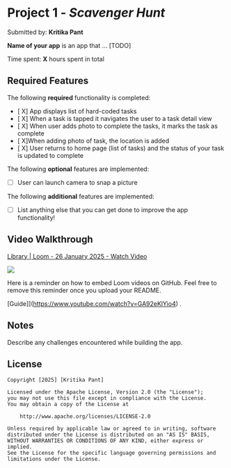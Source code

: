# Project 1 - *Scavenger Hunt*

Submitted by: **Kritika Pant**

**Name of your app** is an app that ... [TODO] 

Time spent: **X** hours spent in total

## Required Features

The following **required** functionality is completed:

- [ X] App displays list of hard-coded tasks
- [ X] When a task is tapped it navigates the user to a task detail view
- [ X] When user adds photo to complete the tasks, it marks the task as complete
- [ X]When adding photo of task, the location is added
- [ X] User returns to home page (list of tasks) and the status of your task is updated to complete
 
The following **optional** features are implemented:

- [ ] User can launch camera to snap a picture	

The following **additional** features are implemented:

- [ ] List anything else that you can get done to improve the app functionality!

## Video Walkthrough
<div>
    <a href="https://www.loom.com/share/eab6d981a51740d9b02d2e8a24d8fc82">
      <p>Library | Loom - 26 January 2025 - Watch Video</p>
      <img style="max-width:300px;" src="https://cdn.loom.com/sessions/thumbnails/eab6d981a51740d9b02d2e8a24d8fc82-2b9e901ec1a0c28b-full-play.gif">
    </a>
  </div>


Here is a reminder on how to embed Loom videos on GitHub. Feel free to remove this reminder once you upload your README. 

[Guide]](https://www.youtube.com/watch?v=GA92eKlYio4) .

## Notes

Describe any challenges encountered while building the app.

## License

    Copyright [2025] [Kritika Pant]

    Licensed under the Apache License, Version 2.0 (the "License");
    you may not use this file except in compliance with the License.
    You may obtain a copy of the License at

        http://www.apache.org/licenses/LICENSE-2.0

    Unless required by applicable law or agreed to in writing, software
    distributed under the License is distributed on an "AS IS" BASIS,
    WITHOUT WARRANTIES OR CONDITIONS OF ANY KIND, either express or implied.
    See the License for the specific language governing permissions and
    limitations under the License.
